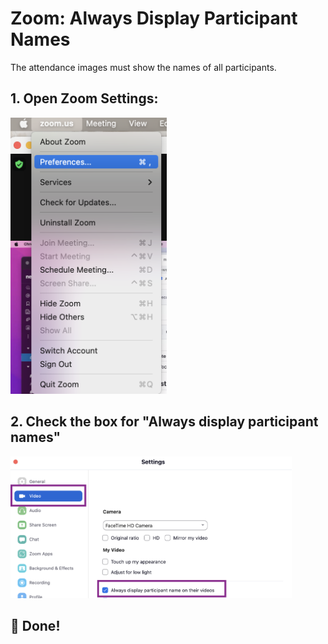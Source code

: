 # Zoom: Always Display Participant Names

The attendance images must show the names of all participants.

## 1. Open Zoom Settings:

   <img alt="Open Zoom Settings" src="./assets/zoom_preferences.png" width="250px">

## 2. Check the box for "Always display participant names"

   <img alt="Check the box for 'Always display participant names'" src="./assets/zoom_participant_names.png" width="450px">

## 🎉 Done!
